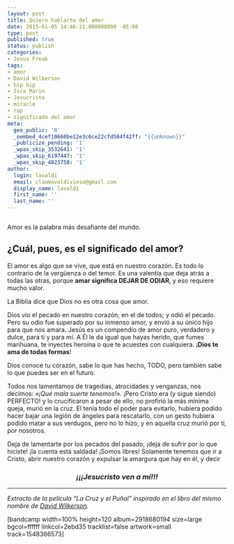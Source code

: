 ```yaml
---
layout: post
title: Quiero hablarte del amor
date: 2015-01-05 14:46:21.000000000 -05:00
type: post
published: true
status: publish
categories:
- Jesus Freak
tags:
- amor
- David Wilkerson
- hip hip
- Isra Marin
- Jesucristo
- miracle
- rap
- significado del amor
meta:
  geo_public: '0'
  _oembed_4cef10660be12e3c6ce22cfd584f42ff: "{{unknown}}"
  _publicize_pending: '1'
  _wpas_skip_3532641: '1'
  _wpas_skip_6197447: '1'
  _wpas_skip_4823758: '1'
author:
  login: lavaldi
  email: claumavaldivieso@gmail.com
  display_name: lavaldi
  first_name: ''
  last_name: ''
---
```

<p><img class="aligncenter" src="{{ site.baseurl }}/assets/0*SfuRE3Hq72IOIQER.jpg" alt="" /></p>
<p>Amor es la palabra más desafiante del mundo.<!--more--></p>
<h2>¿Cuál, pues, es el significado del amor?</h2>
<p>El amor es algo que se vive, que está en nuestro corazón. Es todo lo contrario de la vergüenza o del temor. Es una valentía que deja atrás a todas las otras, porque <strong class="markup--strong markup--p-strong">amar significa DEJAR DE ODIAR</strong>, y eso requiere mucho valor.</p>
<p>La Biblia dice que Dios no es otra cosa que amor.</p>
<p>Dios vio el pecado en nuestro corazón, en el de todos; y odió el pecado. Pero su odio fue superado por su inmenso amor, y envió a su único hijo para que nos amara. Jesús es un compendio de amor puro, verdadero y dulce, para ti y para mí. A Él le da igual que hayas herido, que fumes marihuana, te inyectes heroína o que te acuestes con cualquiera. ¡<strong class="markup--strong markup--p-strong">Dios te ama de todas formas</strong>!</p>
<p>Dios conoce tu corazón, sabe lo que has hecho, TODO, pero también sabe lo que puedes ser en el futuro.</p>
<p>Todos nos lamentamos de tragedias, atrocidades y venganzas, nos decimos: <em class="markup--em markup--p-em">«¡Qué mala suerte tenemos!». </em>¡Pero Cristo era (y sigue siendo) PERFECTO! y lo crucificaron a pesar de ello, no profirió la más mínima queja, murió en la cruz. El tenía todo el poder para evitarlo, hubiera podido hacer bajar una legión de ángeles para rescatarlo, con un gesto hubiera podido matar a sus verdugos, pero no lo hizo, y en aquella cruz murió por ti, por nosotros.</p>
<p>Deja de lamentarte por los pecados del pasado, ¡deja de sufrir por lo que hiciste! ¡la cuenta está saldada! ¡Somos libres! Solamente tenemos que ir a Cristo, abrir nuestro corazón y expulsar la amargura que hay en él, y decir</p>
<h3 style="text-align:center;"><em>¡¡¡Jesucristo ven a mí!!!</em></h3>
<hr />
<p><em class="markup--em markup--p-em">Extracto de la película “La Cruz y el Puñal” inspirado en el libro del mismo nombre de </em><a class="markup--anchor markup--p-anchor" href="http://es.wikipedia.org/wiki/David_Wilkerson" rel="nofollow"><em class="markup--em markup--p-em">David Wilkerson</em></a><em class="markup--em markup--p-em">.</em></p>
<p>[bandcamp width=100% height=120 album=2918680194 size=large bgcol=ffffff linkcol=2ebd35 tracklist=false artwork=small track=1548366573]</p>
